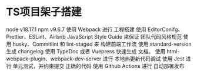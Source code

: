 # TS项目架子搭建
node v18.17.1 npm v9.6.7
使用 Webpack 进行 工程搭建
使用 EditorConifg、Prettier、ESLint、Airbnb JavaScript Style Guide 来保证 团队代码风格规范
使用 husky、Commitlint 和 lint-staged 来 构建前端工作流
使用 standard-version 生成 changelog
使用 TypeDoc 或者 Vuepress 快速生成 文档。
使用 html-webpack-plugin、webpack-dev-server 进行 本地热更新代码调试
使用 Jest 进行 单元测试，并约束提交 正确的代码
使用 Github Actions 进行 自动部署发布
